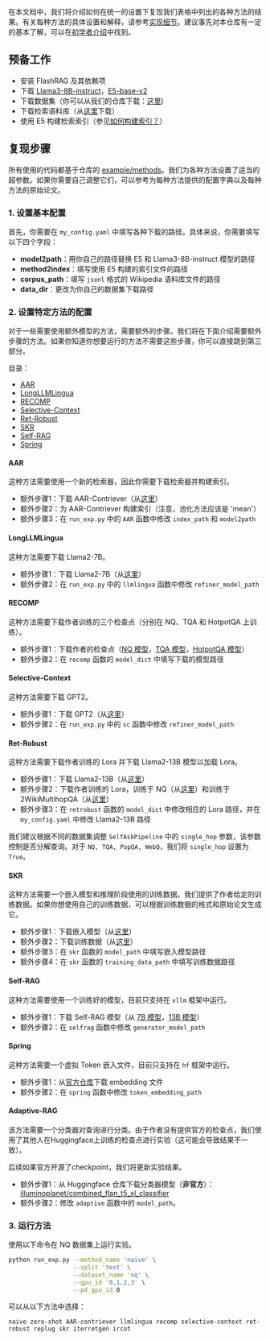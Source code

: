 在本文档中，我们将介绍如何在统一的设置下复现我们表格中列出的各种方法的结果。有关每种方法的具体设置和解释，请参考[实现细节](./baseline_details.md)。建议事先对本仓库有一定的基本了解，可以在[初学者介绍](./introduction_for_beginners_en.md)中找到。

## 预备工作

- 安装 FlashRAG 及其依赖项
- 下载 [Llama3-8B-instruct](https://huggingface.co/meta-llama/Meta-Llama-3-8B-Instruct)，[E5-base-v2](https://huggingface.co/intfloat/e5-base-v2)
- 下载数据集（你可以从我们的仓库下载：[这里](https://huggingface.co/datasets/ignore/FlashRAG_datasets))
- 下载检索语料库（从[这里](https://huggingface.co/datasets/RUC-NLPIR/FlashRAG_datasets)下载）
- 使用 E5 构建检索索引（参见[如何构建索引？](./building-index.md)）

## 复现步骤

所有使用的代码都基于仓库的 [example/methods](../examples/methods/)。我们为各种方法设置了适当的超参数。如果你需要自己调整它们，可以参考为每种方法提供的配置字典以及每种方法的原始论文。

### 1. 设置基本配置

首先，你需要在 `my_config.yaml` 中填写各种下载的路径。具体来说，你需要填写以下四个字段：
- **model2path**：用你自己的路径替换 E5 和 Llama3-8B-instruct 模型的路径
- **method2index**：填写使用 E5 构建的索引文件的路径
- **corpus_path**：填写 `jsonl` 格式的 Wikipedia 语料库文件的路径
- **data_dir**：更改为你自己的数据集下载路径

### 2. 设置特定方法的配置

对于一些需要使用额外模型的方法，需要额外的步骤。我们将在下面介绍需要额外步骤的方法。如果你知道你想要运行的方法不需要这些步骤，你可以直接跳到第三部分。

目录：
- [AAR](#aar)
- [LongLLMLingua](#longllmlingua)
- [RECOMP](#recomp)
- [Selective-Context](#selective-context)
- [Ret-Robust](#ret-robust)
- [SKR](#skr)
- [Self-RAG](#self-rag)
- [Spring](#spring)

#### AAR

这种方法需要使用一个新的检索器，因此你需要下载检索器并构建索引。

- 额外步骤1：下载 AAR-Contriever（从[这里](https://huggingface.co/OpenMatch/AAR-Contriever-KILT)）
- 额外步骤2：为 AAR-Contriever 构建索引（注意，池化方法应该是 'mean'）
- 额外步骤3：在 `run_exp.py` 中的 `AAR` 函数中修改 `index_path` 和 `model2path`

#### LongLLMLingua

这种方法需要下载 Llama2-7B。

- 额外步骤1：下载 Llama2-7B（从[这里](https://huggingface.co/meta-llama/Llama-2-7b-hf)）
- 额外步骤2：在 `run_exp.py` 中的 `llmlingua` 函数中修改 `refiner_model_path`

#### RECOMP

这种方法需要下载作者训练的三个检查点（分别在 NQ、TQA 和 HotpotQA 上训练）。

- 额外步骤1：下载作者的检查点（[NQ 模型](https://huggingface.co/fangyuan/nq_abstractive_compressor)，[TQA 模型](https://huggingface.co/fangyuan/tqa_abstractive_compressor)，[HotpotQA 模型](https://huggingface.co/fangyuan/hotpotqa_abstractive)）
- 额外步骤2：在 `recomp` 函数的 `model_dict` 中填写下载的模型路径

#### Selective-Context

这种方法需要下载 GPT2。

- 额外步骤1：下载 GPT2（从[这里](https://huggingface.co/openai-community/gpt2)）
- 额外步骤2：在 `run_exp.py` 中的 `sc` 函数中修改 `refiner_model_path`

#### Ret-Robust

这种方法需要下载作者训练的 Lora 并下载 Llama2-13B 模型以加载 Lora。

- 额外步骤1：下载 Llama2-13B（从[这里](https://huggingface.co/meta-llama/Llama-2-13b-hf)）
- 额外步骤2：下载作者训练的 Lora，训练于 NQ（从[这里](https://huggingface.co/Ori/llama-2-13b-peft-nq-retrobust)）和训练于 2WikiMultihopQA（从[这里](https://huggingface.co/Ori/llama-2-13b-peft-2wikihop-retrobust)）
- 额外步骤3：在 `retrobust` 函数的 `model_dict` 中修改相应的 Lora 路径，并在 `my_config.yaml` 中修改 Llama2-13B 路径

我们建议根据不同的数据集调整 `SelfAskPipeline` 中的 `single_hop` 参数，该参数控制是否分解查询。对于 `NQ, TQA, PopQA, WebQ`，我们将 `single_hop` 设置为 `True`。

#### SKR

这种方法需要一个嵌入模型和推理阶段使用的训练数据。我们提供了作者给定的训练数据。如果你想使用自己的训练数据，可以根据训练数据的格式和原始论文生成它。

- 额外步骤1：下载嵌入模型（从[这里](https://huggingface.co/princeton-nlp/sup-simcse-bert-base-uncased)）
- 额外步骤2：下载训练数据（从[这里](../examples/methods/sample_data/skr_training.json)）
- 额外步骤3：在 `skr` 函数的 `model_path` 中填写嵌入模型路径
- 额外步骤4：在 `skr` 函数的 `training_data_path` 中填写训练数据路径

#### Self-RAG

这种方法需要使用一个训练好的模型，目前只支持在 `vllm` 框架中运行。

- 额外步骤1：下载 Self-RAG 模型（从 [7B 模型](https://huggingface.co/selfrag/selfrag_llama2_7b)，[13B 模型](https://huggingface.co/selfrag/selfrag_llama2_13b)）
- 额外步骤2：在 `selfrag` 函数中修改 `generator_model_path`

#### Spring
这种方法需要一个虚拟 Token 嵌入文件，目前只支持在 `hf` 框架中运行。

- 额外步骤1：从[官方仓库](https://huggingface.co/yutaozhu94/SPRING)下载 embedding 文件
- 额外步骤2：在 `spring` 函数中修改 `token_embedding_path`

#### Adaptive-RAG

该方法需要一个分类器对查询进行分类。由于作者没有提供官方的检查点，我们使用了其他人在Huggingface上训练的检查点进行实验（这可能会导致结果不一致）。

后续如果官方开源了checkpoint，我们将更新实验结果。

- 额外步骤1：从 Huggingface 仓库下载分类器模型（**非官方**）：[illuminoplanet/combined_flan_t5_xl_classifier](https://huggingface.co/illuminoplanet/combined_flan_t5_xl_classifier)
- 额外步骤2：修改 `adaptive` 函数中的 `model_path`。


### 3. 运行方法

使用以下命令在 NQ 数据集上运行实验。

```bash
python run_exp.py --method_name 'naive' \
                  --split 'test' \
                  --dataset_name 'nq' \
                  --gpu_id '0,1,2,3' \
                  --pd_gpu_id 0
```

可以从以下方法中选择：
```
naive zero-shot AAR-contriever llmlingua recomp selective-context ret-robust replug skr iterretgen ircot
```
